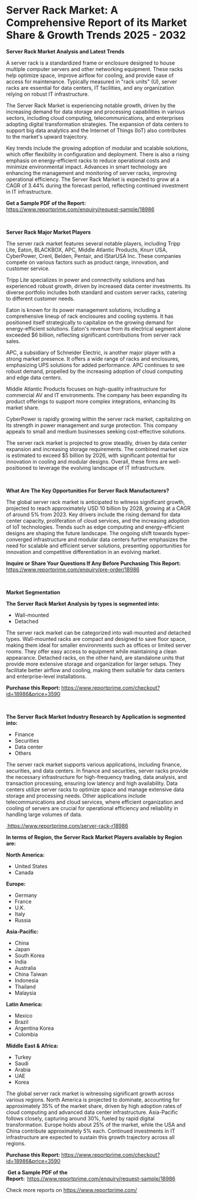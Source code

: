 <p><h1>Server Rack Market: A Comprehensive Report of its Market Share & Growth Trends 2025 - 2032</h1></p><p><strong>Server Rack Market Analysis and Latest Trends</strong></p>
<p><p>A server rack is a standardized frame or enclosure designed to house multiple computer servers and other networking equipment. These racks help optimize space, improve airflow for cooling, and provide ease of access for maintenance. Typically measured in "rack units" (U), server racks are essential for data centers, IT facilities, and any organization relying on robust IT infrastructure.</p><p>The Server Rack Market is experiencing notable growth, driven by the increasing demand for data storage and processing capabilities in various sectors, including cloud computing, telecommunications, and enterprises adopting digital transformation strategies. The expansion of data centers to support big data analytics and the Internet of Things (IoT) also contributes to the market's upward trajectory. </p><p>Key trends include the growing adoption of modular and scalable solutions, which offer flexibility in configuration and deployment. There is also a rising emphasis on energy-efficient racks to reduce operational costs and minimize environmental impact. Advances in smart technology are enhancing the management and monitoring of server racks, improving operational efficiency. The Server Rack Market is expected to grow at a CAGR of 3.44% during the forecast period, reflecting continued investment in IT infrastructure.</p></p>
<p><strong>Get a Sample PDF of the Report:&nbsp;</strong> <a href="https://www.reportprime.com/enquiry/request-sample/18986?utm_campaign=3324&utm_medium=2&utm_source=Github&utm_content=ia&utm_term=19032025&utm_id=server-rack">https://www.reportprime.com/enquiry/request-sample/18986</a></p>
<p>&nbsp;</p>
<p><strong>Server Rack Major Market Players</strong></p>
<p><p>The server rack market features several notable players, including Tripp Lite, Eaton, BLACKBOX, APC, Middle Atlantic Products, Knurr USA, CyberPower, Crenl, Belden, Pentair, and IStarUSA Inc. These companies compete on various factors such as product range, innovation, and customer service.</p><p>Tripp Lite specializes in power and connectivity solutions and has experienced robust growth, driven by increased data center investments. Its diverse portfolio includes both standard and custom server racks, catering to different customer needs.</p><p>Eaton is known for its power management solutions, including a comprehensive lineup of rack enclosures and cooling systems. It has positioned itself strategically to capitalize on the growing demand for energy-efficient solutions. Eaton's revenue from its electrical segment alone exceeded $6 billion, reflecting significant contributions from server rack sales.</p><p>APC, a subsidiary of Schneider Electric, is another major player with a strong market presence. It offers a wide range of racks and enclosures, emphasizing UPS solutions for added performance. APC continues to see robust demand, propelled by the increasing adoption of cloud computing and edge data centers.</p><p>Middle Atlantic Products focuses on high-quality infrastructure for commercial AV and IT environments. The company has been expanding its product offerings to support more complex integrations, enhancing its market share.</p><p>CyberPower is rapidly growing within the server rack market, capitalizing on its strength in power management and surge protection. This company appeals to small and medium businesses seeking cost-effective solutions.</p><p>The server rack market is projected to grow steadily, driven by data center expansion and increasing storage requirements. The combined market size is estimated to exceed $5 billion by 2026, with significant potential for innovation in cooling and modular designs. Overall, these firms are well-positioned to leverage the evolving landscape of IT infrastructure.</p></p>
<p>&nbsp;</p>
<p><strong>What Are The Key Opportunities For Server Rack Manufacturers?</strong></p>
<p><p>The global server rack market is anticipated to witness significant growth, projected to reach approximately USD 10 billion by 2028, growing at a CAGR of around 5% from 2023. Key drivers include the rising demand for data center capacity, proliferation of cloud services, and the increasing adoption of IoT technologies. Trends such as edge computing and energy-efficient designs are shaping the future landscape. The ongoing shift towards hyper-converged infrastructure and modular data centers further emphasizes the need for scalable and efficient server solutions, presenting opportunities for innovation and competitive differentiation in an evolving market.</p></p>
<p><strong>Inquire or Share Your Questions If Any Before Purchasing This Report:</strong> <a href="https://www.reportprime.com/enquiry/pre-order/18986?utm_campaign=3324&utm_medium=2&utm_source=Github&utm_content=ia&utm_term=19032025&utm_id=server-rack">https://www.reportprime.com/enquiry/pre-order/18986</a></p>
<p>&nbsp;</p>
<p><strong>Market Segmentation</strong></p>
<p><strong>The Server Rack Market Analysis by types is segmented into:</strong></p>
<p><ul><li>Wall-mounted</li><li>Detached</li></ul></p>
<p><p>The server rack market can be categorized into wall-mounted and detached types. Wall-mounted racks are compact and designed to save floor space, making them ideal for smaller environments such as offices or limited server rooms. They offer easy access to equipment while maintaining a clean appearance. Detached racks, on the other hand, are standalone units that provide more extensive storage and organization for larger setups. They facilitate better airflow and cooling, making them suitable for data centers and enterprise-level installations.</p></p>
<p><strong>Purchase this Report:&nbsp;</strong><a href="https://www.reportprime.com/checkout?id=18986&price=3590&utm_campaign=3324&utm_medium=2&utm_source=Github&utm_content=ia&utm_term=19032025&utm_id=server-rack">https://www.reportprime.com/checkout?id=18986&price=3590</a></p>
<p>&nbsp;</p>
<p><strong>The Server Rack Market Industry Research by Application is segmented into:</strong></p>
<p><ul><li>Finance</li><li>Securities</li><li>Data center</li><li>Others</li></ul></p>
<p><p>The server rack market supports various applications, including finance, securities, and data centers. In finance and securities, server racks provide the necessary infrastructure for high-frequency trading, data analysis, and transaction processing, ensuring low latency and high availability. Data centers utilize server racks to optimize space and manage extensive data storage and processing needs. Other applications include telecommunications and cloud services, where efficient organization and cooling of servers are crucial for operational efficiency and reliability in handling large volumes of data.</p></p>
<p><a href="https://www.reportprime.com/server-rack-r18986?utm_campaign=3324&utm_medium=2&utm_source=Github&utm_content=ia&utm_term=19032025&utm_id=server-rack">&nbsp;https://www.reportprime.com/server-rack-r18986</a></p>
<p><strong>In terms of Region, the Server Rack Market Players available by Region are:</strong></p>
<p>
    <p> <strong> North America: </strong>
        <ul>
            <li>United States</li>
            <li>Canada</li>
        </ul>
        </p> 
    <p> <strong> Europe: </strong>
        <ul>
            <li>Germany</li>
            <li>France</li>
            <li>U.K.</li>
            <li>Italy</li>
            <li>Russia</li>
        </ul>
        </p> 
    <p> <strong> Asia-Pacific: </strong>
        <ul>
            <li>China</li>
            <li>Japan</li>
            <li>South Korea</li>
            <li>India</li>
            <li>Australia</li>
            <li>China Taiwan</li>
            <li>Indonesia</li>
            <li>Thailand</li>
            <li>Malaysia</li>
        </ul>
        </p> 
    <p> <strong> Latin America: </strong>
        <ul>
            <li>Mexico</li>
            <li>Brazil</li>
            <li>Argentina Korea</li>
            <li>Colombia</li>
        </ul>
        </p> 
    <p> <strong> Middle East & Africa: </strong>
        <ul>
            <li>Turkey</li>
            <li>Saudi</li>
            <li>Arabia</li>
            <li>UAE</li>
            <li>Korea</li>
        </ul>
    </p>
    </p>
<p><p>The global server rack market is witnessing significant growth across various regions. North America is projected to dominate, accounting for approximately 35% of the market share, driven by high adoption rates of cloud computing and advanced data center infrastructure. Asia-Pacific follows closely, capturing around 30%, fueled by rapid digital transformation. Europe holds about 25% of the market, while the USA and China contribute approximately 5% each. Continued investments in IT infrastructure are expected to sustain this growth trajectory across all regions.</p></p>
<p><strong>Purchase this Report: </strong><a href="https://www.reportprime.com/checkout?id=18986&price=3590&utm_campaign=3324&utm_medium=2&utm_source=Github&utm_content=ia&utm_term=19032025&utm_id=server-rack">https://www.reportprime.com/checkout?id=18986&price=3590</a></p>
<p>&nbsp;<strong>Get a Sample PDF of the Report:&nbsp;&nbsp;</strong><a href="https://www.reportprime.com/enquiry/request-sample/18986?utm_campaign=3324&utm_medium=2&utm_source=Github&utm_content=ia&utm_term=19032025&utm_id=server-rack">https://www.reportprime.com/enquiry/request-sample/18986</a></p>
<p><strong></strong></p>
<p>Check more reports on <a href="https://www.reportprime.com/?utm_campaign=3324&utm_medium=2&utm_source=Github&utm_content=ia&utm_term=19032025&utm_id=server-rack">https://www.reportprime.com/</a></p>